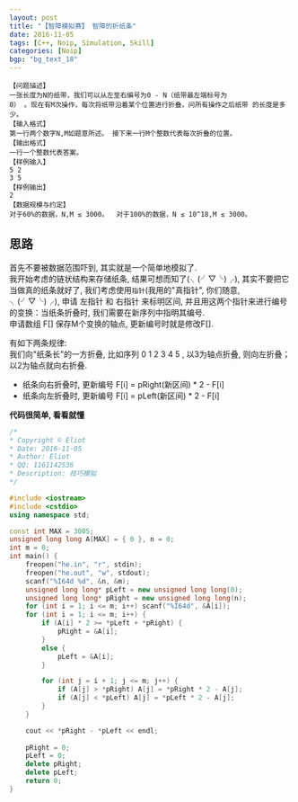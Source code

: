 ```yaml
---
layout: post
title: "【智障模拟赛】 智障的折纸条"
date: 2016-11-05
tags: [C++, Noip, Simulation, Skill]
categories: [Noip]
bgp: "bg_text_18"
---
```


```
【问题描述】 
一张长度为N的纸带，我们可以从左至右编号为0 - N（纸带最左端标号为
0） 。现在有M次操作，每次将纸带沿着某个位置进行折叠，问所有操作之后纸带 的长度是多少。 
【输入格式】 
第一行两个数字N,M如题意所述。 接下来一行M个整数代表每次折叠的位置。 
【输出格式】 
一行一个整数代表答案。 
【样例输入】 
5 2 
3 5 
【样例输出】 
2  
【数据规模与约定】 
对于60%的数据，N,M ≤ 3000。  对于100%的数据，N ≤ 10^18,M ≤ 3000。 
```

## 思路

首先不要被数据范围吓到, 其实就是一个简单地模拟了.  
我开始考虑的链状结构来存储纸条, 结果可想而知了(╮(╯▽╰)╭), 其实不要把它当做真的纸条就好了, 我们考虑使用`指针`(我用的"真指针", 你们随意, ╮(╯▽╰)╭), 申请 左指针 和 右指针 来标明区间, 并且用这两个指针来进行编号的变换：当纸条折叠时, 我们需要在新序列中指明其编号.  
申请数组 F[] 保存M个变换的轴点, 更新编号时就是修改F[].

有如下两条规律:  
我们向"纸条长"的一方折叠, 比如序列 0 1 2 3 4 5 , 以3为轴点折叠, 则向左折叠；以2为轴点就向右折叠.  

* 纸条向右折叠时, 更新编号 F[i] = pRight(新区间) * 2 - F[i]
* 纸条向左折叠时, 更新编号 F[i] = pLeft(新区间) * 2 - F[i]

**代码很简单, 看看就懂**  

```c++
/*
* Copyright © Eliot
* Date: 2016-11-05
* Author: Eliot
* QQ: 1161142536
* Description: 技巧模拟
*/

#include <iostream>
#include <cstdio>
using namespace std;

const int MAX = 3005;
unsigned long long A[MAX] = { 0 }, n = 0;
int m = 0;
int main() {
	freopen("he.in", "r", stdin);
	freopen("he.out", "w", stdout);
	scanf("%I64d %d", &n, &m);
	unsigned long long* pLeft = new unsigned long long(0);
	unsigned long long* pRight = new unsigned long long(n);
	for (int i = 1; i <= m; i++) scanf("%I64d", &A[i]);
	for (int i = 1; i <= m; i++) {
		if (A[i] * 2 >= *pLeft + *pRight) {
			pRight = &A[i];
		}
		else {
			pLeft = &A[i];
		}

		for (int j = i + 1; j <= m; j++) {
			if (A[j] > *pRight) A[j] = *pRight * 2 - A[j];
			if (A[j] < *pLeft) A[j] = *pLeft * 2 - A[j];
		}
	}

	cout << *pRight - *pLeft << endl;
	
	pRight = 0;
	pLeft = 0;
	delete pRight;
	delete pLeft;
	return 0;
}
```
